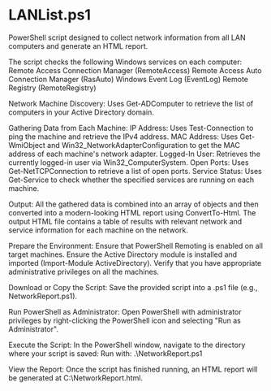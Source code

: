 # LANList.ps1
PowerShell script designed to collect network information from all LAN computers and generate an HTML report. 

The script checks the following Windows services on each computer:
Remote Access Connection Manager (RemoteAccess)
Remote Access Auto Connection Manager (RasAuto)
Windows Event Log (EventLog)
Remote Registry (RemoteRegistry)

Network Machine Discovery:
Uses Get-ADComputer to retrieve the list of computers in your Active Directory domain.

Gathering Data from Each Machine:
IP Address: Uses Test-Connection to ping the machine and retrieve the IPv4 address.
MAC Address: Uses Get-WmiObject and Win32_NetworkAdapterConfiguration to get the MAC address of each machine's network adapter.
Logged-In User: Retrieves the currently logged-in user via Win32_ComputerSystem.
Open Ports: Uses Get-NetTCPConnection to retrieve a list of open ports.
Service Status: Uses Get-Service to check whether the specified services are running on each machine.

Output: All the gathered data is combined into an array of objects and then converted into a modern-looking HTML report using ConvertTo-Html.
The output HTML file contains a table of results with relevant network and service information for each machine on the network.


Prepare the Environment:
Ensure that PowerShell Remoting is enabled on all target machines.
Ensure the Active Directory module is installed and imported (Import-Module ActiveDirectory).
Verify that you have appropriate administrative privileges on all the machines.

Download or Copy the Script:
Save the provided script into a .ps1 file (e.g., NetworkReport.ps1).

Run PowerShell as Administrator:
Open PowerShell with administrator privileges by right-clicking the PowerShell icon and selecting "Run as Administrator".

Execute the Script:
In the PowerShell window, navigate to the directory where your script is saved:
Run with: .\NetworkReport.ps1

View the Report:
Once the script has finished running, an HTML report will be generated at C:\NetworkReport.html.
